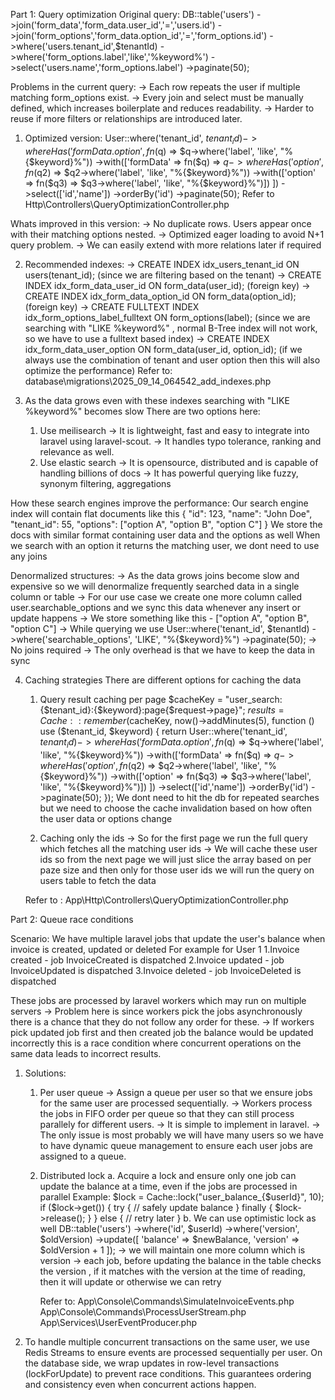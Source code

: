 Part 1: Query optimization
Original query:
        DB::table('users')
        ->join('form_data','form_data.user_id','=','users.id')
        ->join('form_options','form_data.option_id','=','form_options.id')
        ->where('users.tenant_id',$tenantId)
        ->where('form_options.label','like','%keyword%')
        ->select('users.name','form_options.label')
        ->paginate(50);

Problems in the current query:
    -> Each row repeats the user if multiple matching form_options exist.
    -> Every join and select must be manually defined, which increases boilerplate and reduces readability.
    -> Harder to reuse if more filters or relationships are introduced later.
    
1. Optimized version: 
            User::where('tenant_id', $tenant_id)
            ->whereHas('formData.option', fn($q) =>
                $q->where('label', 'like', "%{$keyword}%"))
            ->with(['formData' => fn($q) =>
                $q->whereHas('option', fn($q2) =>
                    $q2->where('label', 'like', "%{$keyword}%"))
                ->with(['option' => fn($q3) =>
                    $q3->where('label', 'like', "%{$keyword}%")])
            ])
            ->select(['id','name'])
            ->orderBy('id')
            ->paginate(50);
    Refer to Http\Controllers\QueryOptimizationController.php

Whats improved in this version: 
    -> No duplicate rows. Users appear once with their matching options nested.
    -> Optimized eager loading to avoid N+1 query problem. 
    -> We can easily extend with more relations later if required


2. Recommended indexes:
    -> CREATE INDEX idx_users_tenant_id ON users(tenant_id); (since we are filtering based on the tenant)
    -> CREATE INDEX idx_form_data_user_id ON form_data(user_id); (foreign key)
    -> CREATE INDEX idx_form_data_option_id ON form_data(option_id); (foreign key)
    -> CREATE FULLTEXT INDEX idx_form_options_label_fulltext ON form_options(label); (since we are searching with "LIKE %keyword%" , normal B-Tree index will not work, so we have to use a fulltext based index)
    -> CREATE INDEX idx_form_data_user_option ON form_data(user_id, option_id); (if we always use the combination of tenant and user option then this will also optimize the performance)
    Refer to: database\migrations\2025_09_14_064542_add_indexes.php

3. As the data grows even with these indexes searching with "LIKE %keyword%" becomes slow
There are two options here:
    1. Use meilisearch
        -> It is lightweight, fast and easy to integrate into laravel using laravel-scout.
        -> It handles typo tolerance, ranking and relevance as well.
    2. Use elastic search
        -> It is opensource, distributed and is capable of handling billions of docs
        -> It has powerful querying like fuzzy, synonym filtering, aggregations

How these search engines improve the performance: 
Our search engine index will contain flat documents like this 
{
  "id": 123,
  "name": "John Doe",
  "tenant_id": 55,
  "options": ["option A", "option B", "option C"]
}
We store the docs with similar format containing user data and the options as well
When we search with an option it returns the matching user, we dont need to use any joins

Denormalized structures:
    -> As the data grows joins become slow and expensive so we will denormalize frequently searched data in a single column or table
    -> For our use case we create one more column called user.searchable_options
    and we sync this data whenever any insert or update happens
    -> We store something like this - ["option A", "option B", "option C"]
    -> While querying we use 
        User::where('tenant_id', $tenantId)
            ->where('searchable_options', 'LIKE', "%{$keyword}%")
            ->paginate(50);
    -> No joins required
    -> The only overhead is that we have to keep the data in sync

4. Caching strategies
There are different options for caching the data
    1. Query result caching per page
    $cacheKey = "user_search:{$tenant_id}:{$keyword}:page{$request->page}";
    $results = Cache::remember($cacheKey, now()->addMinutes(5), function () use ($tenant_id, $keyword) {
    return User::where('tenant_id', $tenant_id)
            ->whereHas('formData.option', fn($q) =>
                $q->where('label', 'like', "%{$keyword}%"))
            ->with(['formData' => fn($q) =>
                $q->whereHas('option', fn($q2) =>
                    $q2->where('label', 'like', "%{$keyword}%"))
                ->with(['option' => fn($q3) =>
                    $q3->where('label', 'like', "%{$keyword}%")])
            ])
            ->select(['id','name'])
            ->orderBy('id')
            ->paginate(50); 
    });
    We dont need to hit the db for repeated searches but we need to choose the cache invalidation based on how often the user data or options change

    2. Caching only the ids
        ->  So for the first page we run the full query which fetches all the matching user ids
        -> We will cache these user ids so from the next page we will just slice the array based on per paze size and then only for those user ids we will run the query on users table to fetch the data

    Refer to : App\Http\Controllers\QueryOptimizationController.php

Part 2: Queue race conditions

Scenario:
We have multiple laravel jobs that update the user's balance when invoice is created, updated or deleted
For example for User 1
1.Invoice created - job InvoiceCreated is dispatched
2.Invoice updated - job InvoiceUpdated is dispatched
3.Invoice deleted - job InvoiceDeleted is dispatched

These jobs are processed by laravel workers which may run on multiple servers
-> Problem here is since workers pick the jobs asynchronously there is a chance that they do not follow any order for these.
-> If workers pick updated job first and then created job the balance would be updated incorrectly this is a race condition where concurrent operations on the same data leads to incorrect results.

1. Solutions:
    1. Per user queue
        -> Assign a queue per user so that we ensure jobs for the same user are processed sequentially.
        -> Workers process the jobs in FIFO order per queue so that they can still process parallely for different users.
        -> It is simple to implement in laravel.
        -> The only issue is most probably we will have many users so we have to have dynamic queue management to ensure each user jobs are assigned to a queue.

    2. Distributed lock
        a. Acquire a lock and ensure only one job can update the balance at a time, even if the jobs are processed in parallel
            Example: $lock = Cache::lock("user_balance_{$userId}", 10);
            if ($lock->get()) {
                try {
                    // safely update balance
                } finally {
                    $lock->release();
                }
            } else {
                // retry later
            }
        b. We can use optimistic lock as well
            DB::table('users')
            ->where('id', $userId)
            ->where('version', $oldVersion)
            ->update([
                'balance' => $newBalance,
                'version' => $oldVersion + 1
            ]);
            -> we will maintain one more column which is version
            -> each job, before updating the balance in the table checks the version , if it matches with the version at the time of reading, then it will update or otherwise we can retry 

        Refer to:
        App\Console\Commands\SimulateInvoiceEvents.php
        App\Console\Commands\ProcessUserStream.php
        App\Services\UserEventProducer.php

2. To handle multiple concurrent transactions on the same user, we use Redis Streams to ensure events are processed sequentially per user. On the database side, we wrap updates in row-level transactions (lockForUpdate) to prevent race conditions. This guarantees ordering and consistency even when concurrent actions happen.
 